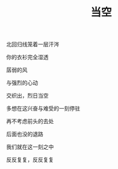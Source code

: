 ﻿---
layout: post
title: 当空
description: 叶上初阳干宿雨，水面清圆，一一风荷举。
category: blog
---

北回归线笼着一层汗涔

你的衣衫完全湿透

孱弱的风

与强烈的心动

交织出，烈日当空

多想在这兴奋与难受的一刻停驻

再不考虑前头的去处

后面也没的退路

我们就在这一刻之中

反反复复，反反复复
